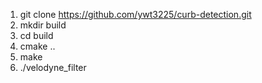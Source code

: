 1. git clone https://github.com/ywt3225/curb-detection.git
2. mkdir build
3. cd build
4. cmake ..
5. make
6. ./velodyne_filter
